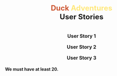 <h1 align="center" style = "font-size: x-large">
    <span style="color: #cc5733"> Duck</span> <span style="color: #FFe87c">Adventures</span>
    <br>
    User Stories
<h1>


<section align="center" style = "font-size: medium;">
  <p>User Story 1</p>
  <p>User Story 2</p>
  <p>User Story 3</p>
</section>

#### We must have at least 20.